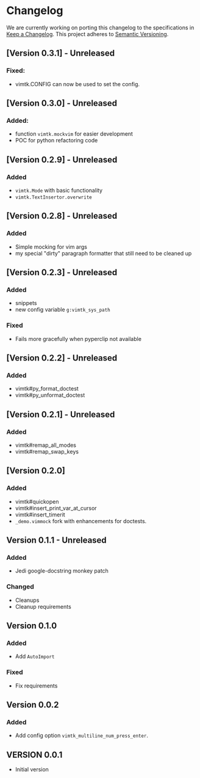# Changelog

We are currently working on porting this changelog to the specifications in
[Keep a Changelog](https://keepachangelog.com/en/1.0.0/).
This project adheres to [Semantic Versioning](https://semver.org/spec/v2.0.0.html).


## [Version 0.3.1] - Unreleased

### Fixed:

* vimtk.CONFIG can now be used to set the config.


## [Version 0.3.0] - Unreleased

### Added:

* function `vimtk.mockvim` for easier development
* POC for python refactoring code


## [Version 0.2.9] - Unreleased

### Added 
* `vimtk.Mode` with basic functionality
* `vimtk.TextInsertor.overwrite` 

## [Version 0.2.8] - Unreleased

### Added 
* Simple mocking for vim args
* my special "dirty" paragraph formatter that still need to be cleaned up


## [Version 0.2.3] - Unreleased

### Added 
* snippets
* new config variable `g:vimtk_sys_path`

### Fixed
* Fails more gracefully when pyperclip not available 


## [Version 0.2.2] - Unreleased

### Added 
* vimtk#py_format_doctest
* vimtk#py_unformat_doctest

## [Version 0.2.1] - Unreleased

### Added 
* vimtk#remap_all_modes
* vimtk#remap_swap_keys


## [Version 0.2.0] 

### Added 
* vimtk#quickopen
* vimtk#insert_print_var_at_cursor
* vimtk#insert_timerit
* `_demo.vimmock` fork with enhancements for doctests.


## Version 0.1.1 - Unreleased

### Added
* Jedi google-docstring monkey patch


### Changed
* Cleanups
* Cleanup requirements


## Version 0.1.0

### Added
* Add `AutoImport`

### Fixed
* Fix requirements


## Version 0.0.2

### Added
* Add config option `vimtk_multiline_num_press_enter`.


## VERSION 0.0.1

* Initial version
